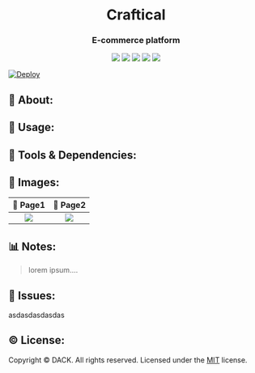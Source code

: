 <h1 align = "center">Craftical</h1>
 <h3 align = "center">E-commerce platform</h3>
<p align = "center">
  <img src="https://img.shields.io/npm/v/npm?color=red&logo=npm"/>
  <img src="https://img.shields.io/node/v/jest"/>
  <img src="https://img.shields.io/github/license/DACK-OF-ALL-TRADES/craftical?color=cyan&label=License&logo=github&logoColor=cyan"/>
  <img src="https://img.shields.io/github/issues/DACK-OF-ALL-TRADES/craftical?color=yellow&label=Issues&logo=github&logoColor=yellow">
  <img src="https://img.shields.io/github/last-commit/DACK-OF-ALL-TRADES/craftical?color=orange&label=Last%20Commit&logo=git&logoColor=orange">
</p>

 [![Deploy](https://www.herokucdn.com/deploy/button.svg)](https://craftical.herokuapp.com/)

## 🌲 About:

## 📓 Usage:


## 🧰 Tools & Dependencies:

## 🌄 Images:

📃 Page1                    | 📃 Page2
:-------------------------:   |:-------------------------:
![](/assets/ss1.png)      |![](/assets/ss2.png)


## 📊 Notes:

> lorem ipsum....


## 📮 Issues:
asdasdasdasdas

## ©️ License:
Copyright © DACK. All rights reserved.
Licensed under the [MIT](https://github.com/DACK-OF-ALL-TRADES/craftical/blob/main/LICENSE) license.
